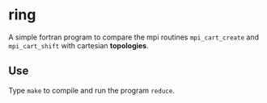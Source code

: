 # ring

A simple fortran program to compare the mpi routines `mpi_cart_create`
and `mpi_cart_shift` with cartesian **topologies**.


## Use

Type `make` to compile and run the program `reduce`.
